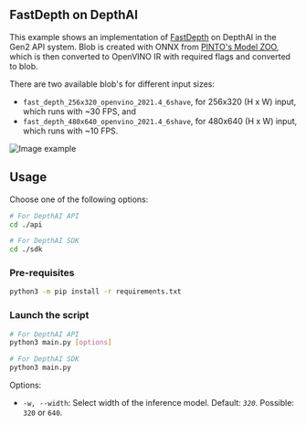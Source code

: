 ##  FastDepth on DepthAI

This example shows an implementation of [FastDepth](https://github.com/dwofk/fast-depth) on DepthAI in the Gen2 API system.  Blob is created with ONNX from [PINTO's Model ZOO](https://github.com/PINTO0309/PINTO_model_zoo/tree/main/146_FastDepth), which is then converted to OpenVINO IR with required flags and converted to blob.

There are two available blob's for different input sizes:

* `fast_depth_256x320_openvino_2021.4_6shave`, for 256x320 (H x W) input, which runs with ~30 FPS, and
* `fast_depth_480x640_openvino_2021.4_6shave`, for 480x640 (H x W) input, which runs with ~10 FPS.

![Image example](https://user-images.githubusercontent.com/18037362/140495636-0721dea1-7eaf-461e-9a39-23a890513324.gif)

## Usage

Choose one of the following options:
```bash
# For DepthAI API
cd ./api

# For DepthAI SDK
cd ./sdk
```

### Pre-requisites

```bash
python3 -m pip install -r requirements.txt
```

### Launch the script

```bash
# For DepthAI API
python3 main.py [options]

# For DepthAI SDK
python3 main.py
```

Options:

* `-w, --width`: Select width of the inference model. Default: *`320`*. Possible: `320` or `640`.


